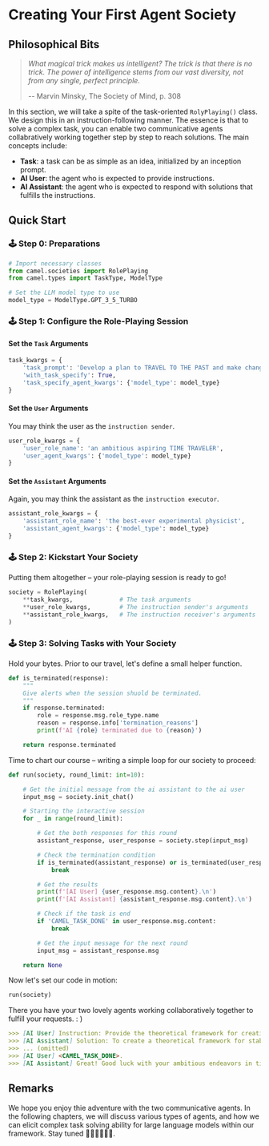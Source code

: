 # Creating Your First Agent Society
## Philosophical Bits

> *What magical trick makes us intelligent? The trick is that there is no trick. The power of intelligence stems from our vast diversity, not from any single, perfect principle.*
>
> -- Marvin Minsky, The Society of Mind, p. 308

In this section, we will take a spite of the task-oriented `RolyPlaying()` class. We design this in an instruction-following manner. The essence is that to solve a complex task, you can enable two communicative agents collabratively working together step by step to reach solutions. The main concepts include:
- **Task**: a task can be as simple as an idea, initialized by an inception prompt.
- **AI User**: the agent who is expected to provide instructions.
- **AI Assistant**: the agent who is expected to respond with solutions that fulfills the instructions.


## Quick Start

### 🕹 Step 0: Preparations
```python
# Import necessary classes
from camel.societies import RolePlaying
from camel.types import TaskType, ModelType

# Set the LLM model type to use
model_type = ModelType.GPT_3_5_TURBO
```

### 🕹 Step 1: Configure the Role-Playing Session
#### Set the `Task` Arguments
```python
task_kwargs = {
    'task_prompt': 'Develop a plan to TRAVEL TO THE PAST and make changes.',
    'with_task_specify': True,
    'task_specify_agent_kwargs': {'model_type': model_type}
}
```

#### Set the `User` Arguments
You may think the user as the `instruction sender`.
```python
user_role_kwargs = {
    'user_role_name': 'an ambitious aspiring TIME TRAVELER',
    'user_agent_kwargs': {'model_type': model_type}
}
```

#### Set the `Assistant` Arguments
Again, you may think the assistant as the `instruction executor`.
```python
assistant_role_kwargs = {
    'assistant_role_name': 'the best-ever experimental physicist',
    'assistant_agent_kwargs': {'model_type': model_type}
}
```

### 🕹 Step 2: Kickstart Your Society
Putting them altogether – your role-playing session is ready to go!
```python
society = RolePlaying(
    **task_kwargs,             # The task arguments
    **user_role_kwargs,        # The instruction sender's arguments
    **assistant_role_kwargs,   # The instruction receiver's arguments
)
```

### 🕹 Step 3: Solving Tasks with Your Society
Hold your bytes. Prior to our travel, let's define a small helper function.
```python
def is_terminated(response):
    """
    Give alerts when the session shuold be terminated.
    """
    if response.terminated:
        role = response.msg.role_type.name
        reason = response.info['termination_reasons']
        print(f'AI {role} terminated due to {reason}')

    return response.terminated
```
Time to chart our course – writing a simple loop for our society to proceed:
```python
def run(society, round_limit: int=10):

    # Get the initial message from the ai assistant to the ai user
    input_msg = society.init_chat()

    # Starting the interactive session
    for _ in range(round_limit):

        # Get the both responses for this round
        assistant_response, user_response = society.step(input_msg)

        # Check the termination condition
        if is_terminated(assistant_response) or is_terminated(user_response):
            break

        # Get the results
        print(f'[AI User] {user_response.msg.content}.\n')
        print(f'[AI Assistant] {assistant_response.msg.content}.\n')

        # Check if the task is end
        if 'CAMEL_TASK_DONE' in user_response.msg.content:
            break

        # Get the input message for the next round
        input_msg = assistant_response.msg

    return None
```
Now let's set our code in motion:
```python
run(society)
```
There you have your two lovely agents working collaboratively together to fulfill your requests. : )
```markdown
>>> [AI User] Instruction: Provide the theoretical framework for creating a stable wormhole or manipulating spacetime for controlled travel to a specific historical era in the past.
>>> [AI Assistant] Solution: To create a theoretical framework for stable wormhole creation or spacetime manipulation for controlled time travel, we can start by considering the principles of general relativity and quantum mechanics.
>>> ... (omitted)
>>> [AI User] <CAMEL_TASK_DONE>.
>>> [AI Assistant] Great! Good luck with your ambitious endeavors in time travel!.
```



## Remarks
We hope you enjoy thie adventure with the two communicative agents. In the following chapters, we will discuss various types of agents, and how we can elicit complex task solving ability for large language models within our framework. Stay tuned 🦖🐆🐘🦒🦘🦕.
